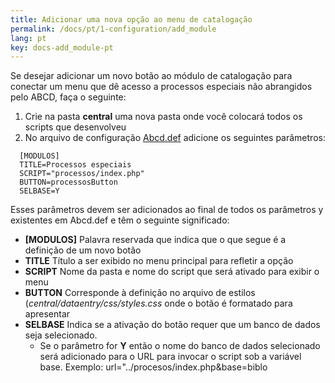 ```yaml
---
title: Adicionar uma nova opção ao menu de catalogação
permalink: /docs/pt/1-configuration/add_module
lang: pt
key: docs-add_module-pt
---
```

Se desejar adicionar um novo botão ao módulo de catalogação para conectar um menu que dê acesso a processos especiais não abrangidos pelo ABCD, faça o seguinte:

1.  Crie na pasta **central** uma nova pasta onde você colocará todos os scripts que desenvolveu
2.  No arquivo de configuração [Abcd.def](http://abcdwiki.net/Abcd.def "abcd.def") adicione os seguintes parâmetros:

```
  [MODULOS]
  TITLE=Processos especiais
  SCRIPT="processos/index.php"
  BUTTON=processosButton
  SELBASE=Y
```

Esses parâmetros devem ser adicionados ao final de todos os parâmetros y existentes em Abcd.def e têm o seguinte significado:



* **[MODULOS]**  Palavra reservada que indica que o que segue é a definição de um novo botão
* **TITLE**      Título a ser exibido no menu principal para refletir a opção
* **SCRIPT**     Nome da pasta e nome do script que será ativado para exibir o menu
* **BUTTON**     Corresponde à definição no arquivo de estilos (*central/dataentry/css/styles.css* onde o botão é formatado para apresentar
* **SELBASE**    Indica se a ativação do botão requer que um banco de dados seja selecionado.
  * Se o parâmetro for **Y** então o nome do banco de dados selecionado será adicionado para o URL para invocar o script sob a variável base. Exemplo: url="../procesos/index.php&base=biblo

